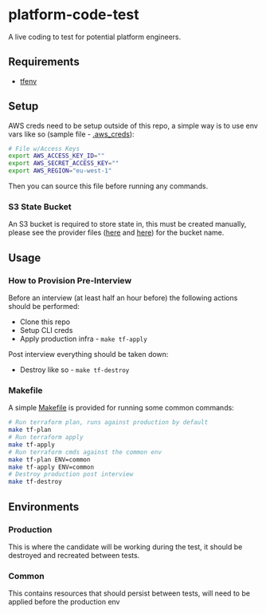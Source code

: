 # platform-code-test

A live coding to test for potential platform engineers.

## Requirements

* [tfenv](https://github.com/tfutils/tfenv)

## Setup

AWS creds need to be setup outside of this repo, a simple way is to use env vars like so (sample file - [.aws_creds](.aws_creds)):

```BASH
# File w/Access Keys
export AWS_ACCESS_KEY_ID=""
export AWS_SECRET_ACCESS_KEY=""
export AWS_REGION="eu-west-1"
```

Then you can source this file before running any commands.

### S3 State Bucket

An S3 bucket is required to store state in, this must be created manually, please see the provider files ([here](terraform/environments/common/providers.tf) and [here](terraform/environments/production/providers.tf)) for the bucket name.

## Usage

### How to Provision Pre-Interview

Before an interview (at least half an hour before) the following actions should be performed:

* Clone this repo
* Setup CLI creds
* Apply production infra - ```make tf-apply```

Post interview everything should be taken down:

* Destroy like so - ```make tf-destroy```

### Makefile

A simple [Makefile](Makefile) is provided for running some common commands:

```BASH
# Run terraform plan, runs against production by default
make tf-plan
# Run terraform apply
make tf-apply
# Run terraform cmds against the common env
make tf-plan ENV=common
make tf-apply ENV=common
# Destroy production post interview
make tf-destroy
```

## Environments

### Production

This is where the candidate will be working during the test, it should be destroyed and recreated between tests.

### Common

This contains resources that should persist between tests, will need to be applied before the production env
